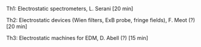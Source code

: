 Th1: Electrostatic spectrometers, L. Serani [20 min]

Th2: Electrostatic devices (Wien filters, ExB probe, fringe fields), F. Meot (?) [20 min]

Th3: Electrostatic machines for EDM, D. Abell (?) [15 min]
